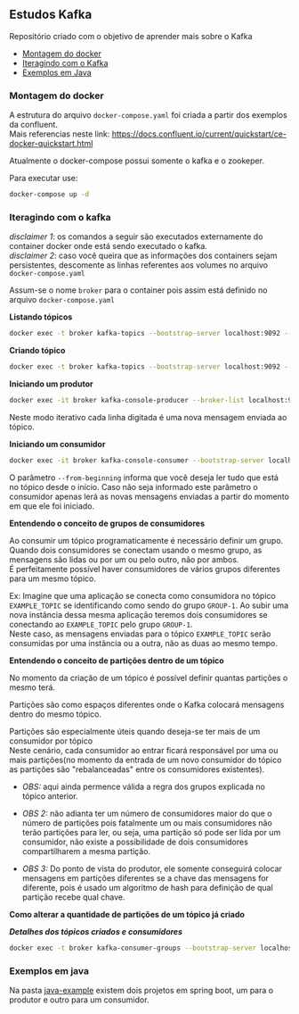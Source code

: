 ## Estudos Kafka

Repositório criado com o objetivo de aprender mais sobre o Kafka


- [Montagem do docker](#montagem-do-docker)
- [Iteragindo com o Kafka](#iteragindo-com-o-kafka)
- [Exemplos em Java](#exemplos-em-java)



### Montagem do docker

A estrutura do arquivo `docker-compose.yaml` foi criada a partir dos exemplos da confluent. <br>
Mais referencias neste link: https://docs.confluent.io/current/quickstart/ce-docker-quickstart.html

Atualmente o docker-compose possui somente o kafka e o zookeper.

Para executar use: 
```sh
docker-compose up -d
``` 


### Iteragindo com o kafka

*disclaimer 1*: os comandos a seguir são executados externamente do container docker onde está sendo executado o kafka. <br>
*disclaimer 2*: caso você queira que as informações dos containers sejam persistentes, descomente as linhas referentes aos volumes no arquivo `docker-compose.yaml`

Assum-se o nome `broker` para o container pois assim está definido no arquivo `docker-compose.yaml`



**Listando tópicos**
```sh
docker exec -t broker kafka-topics --bootstrap-server localhost:9092 --list
```

**Criando tópico**
```sh
docker exec -t broker kafka-topics --bootstrap-server localhost:9092 --create --replication-factor 1 --partitions 1 --topic EXAMPLE_TOPIC
```

**Iniciando um produtor**
```sh
docker exec -it broker kafka-console-producer --broker-list localhost:9092 --topic EXAMPLE_TOPIC
```
Neste modo iterativo cada linha digitada é uma nova mensagem enviada ao tópico.

**Iniciando um consumidor**
```sh
docker exec -it broker kafka-console-consumer --bootstrap-server localhost:9092 --topic EXAMPLE_TOPIC --from-beginning
```
O parâmetro `--from-beginning` informa que você deseja ler tudo que está no tópico desde o início. Caso não seja informado este parâmetro o consumidor apenas lerá as novas mensagens enviadas a partir do momento em que ele foi iniciado.


**Entendendo o conceito de grupos de consumidores**

Ao consumir um tópico programaticamente é necessário definir um grupo.
Quando dois consumidores se conectam usando o mesmo grupo, as mensagens são lidas ou por um ou pelo outro, não por ambos.<br>
É perfeitamente possível haver consumidores de vários grupos diferentes para um mesmo tópico.<br>


Ex: Imagine que uma aplicação se conecta como consumidora no tópico `EXAMPLE_TOPIC` se identificando como sendo do grupo `GROUP-1`.
Ao subir uma nova instância dessa mesma aplicação teremos dois consumidores se conectando ao `EXAMPLE_TOPIC` pelo grupo `GROUP-1`.<br>
Neste caso, as mensagens enviadas para o tópico `EXAMPLE_TOPIC` serão consumidas por uma instância ou a outra, não as duas ao mesmo tempo.



**Entendendo o conceito de partições dentro de um tópico**

No momento da criação de um tópico é possível definir quantas partições o mesmo terá.

Partições são como espaços diferentes onde o Kafka colocará mensagens dentro do mesmo tópico.

Partições são especialmente úteis quando deseja-se ter mais de um consumidor por tópico
<br>
Neste cenário, cada consumidor ao entrar ficará responsável por uma ou mais partições(no momento da entrada de um novo consumidor do tópico as partições são "rebalanceadas" entre os consumidores existentes).<br>


 - *OBS:* aqui ainda permence válida a regra dos grupos explicada no tópico anterior.

 - *OBS 2:* não adianta ter um número de consumidores maior do que o número de partições pois fatalmente um ou mais consumidores não terão partições para ler, ou seja, uma partição só pode ser lida por um consumidor, não existe a possibilidade de dois consumidores compartilharem a mesma partição.

 - *OBS 3:* Do ponto de vista do produtor, ele somente conseguirá colocar mensagens em partições diferentes se a chave das mensagens for diferente, pois é usado um algoritmo de hash para definição de qual partição recebe qual chave.



**Como alterar a quantidade de partições de um tópico já criado**


***Detalhes dos tópicos criados e consumidores***

```sh
docker exec -t broker kafka-consumer-groups --bootstrap-server localhost:9092 --all-groups --describe
```


### Exemplos em java

Na pasta [java-example](java-example) existem dois projetos em spring boot, um para o produtor e outro para um consumidor.









